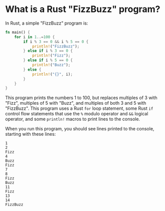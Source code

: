 # What is a Rust "FizzBuzz" program?

In Rust, a simple "FizzBuzz" program is:

```rust
fn main() {
    for i in 1..=100 {
        if i % 3 == 0 && i % 5 == 0 {
            println!("FizzBuzz");
        } else if i % 3 == 0 {
            println!("Fizz");
        } else if i % 5 == 0 {
            println!("Buzz");
        } else {
            println!("{}", i);
        }
    }
}
```

This program prints the numbers 1 to 100, but replaces multiples of 3 with "Fizz", multiples of 5 with "Buzz", and multiples of both 3 and 5 with "FizzBuzz". This program uses a Rust `for` loop statement, some Rust `if` control flow statements that use the `%` modulo operator and `&&` logical operator, and some `println!` macros to print lines to the console.

When you run this program, you should see lines printed to the console, starting with these lines:

```text
1
2
Fizz
4
Buzz
Fizz
7
8
Fizz
Buzz
11
Fizz
13
14
FizzBuzz
```
